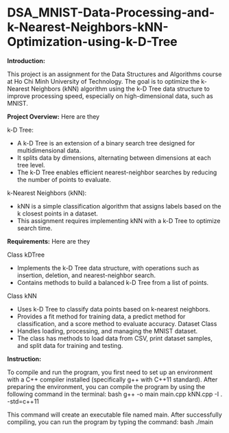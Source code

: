# DSA_MNIST-Data-Processing-and-k-Nearest-Neighbors-kNN-Optimization-using-k-D-Tree

**Introduction:**

This project is an assignment for the Data Structures and Algorithms course at Ho Chi Minh University of Technology. The goal is to optimize the k-Nearest Neighbors (kNN) algorithm using the k-D Tree data structure to improve processing speed, especially on high-dimensional data, such as MNIST.


**Project Overview:** Here are they

k-D Tree:
+ A k-D Tree is an extension of a binary search tree designed for multidimensional data.
+ It splits data by dimensions, alternating between dimensions at each tree level.
+ The k-D Tree enables efficient nearest-neighbor searches by reducing the number of points to evaluate.
  
k-Nearest Neighbors (kNN):
+ kNN is a simple classification algorithm that assigns labels based on the k closest points in a dataset.
+ This assignment requires implementing kNN with a k-D Tree to optimize search time.

**Requirements:** Here are they

Class kDTree
+ Implements the k-D Tree data structure, with operations such as insertion, deletion, and nearest-neighbor search.
+ Contains methods to build a balanced k-D Tree from a list of points.

Class kNN
+ Uses k-D Tree to classify data points based on k-nearest neighbors.
+ Provides a fit method for training data, a predict method for classification, and a score method to evaluate accuracy.
Dataset Class
+ Handles loading, processing, and managing the MNIST dataset.
+ The class has methods to load data from CSV, print dataset samples, and split data for training and testing.

**Instruction:**

To compile and run the program, you first need to set up an environment with a C++ compiler installed (specifically g++ with C++11 standard). After preparing the environment, you can compile the program by using the following command in the terminal:
bash
g++ -o main main.cpp kNN.cpp -I . -std=c++11

This command will create an executable file named main. After successfully compiling, you can run the program by typing the command:
bash
./main

